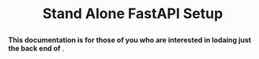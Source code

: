 # <p align="center"> Stand Alone FastAPI Setup </p>
<strong>This documentation is for those of you who are interested in lodaing just the back end of </strong>.
